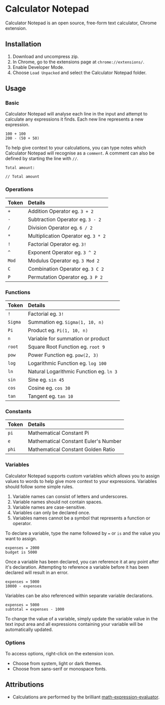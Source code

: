 # Calculator Notepad

Calculator Notepad is an open source, free-form text calculator, Chrome extension.

## Installation

1. Download and uncompress zip.
2. In Chrome, go to the extensions page at `chrome://extensions/`.
3. Enable Developer Mode.
4. Choose `Load Unpacked` and select the Calculator Notepad folder.

## Usage

### Basic

Calculator Notepad will analyse each line in the input and attempt to calculate any expressions it finds. Each new line represents a new expression.

```
100 + 100
200 - (50 + 50)
```

To help give context to your calculations, you can type notes which Calculator Notepad will recognise as a `comment`. A comment can also be defined by starting the line with `//`.

```
Total amount:
```

```
// Total amount
```

### Operations

| Token            | Details                                 |
| :--------------- | :-------------------------------------- |
| `+`              | Addition Operator eg. `3 + 2`           |
| `-`              | Subtraction Operator eg. `3 - 2`        |
| `/`              | Division Operator eg. `6 / 2`           |
| `*`              | Multiplication Operator eg. `3 * 2`     |
| `!`              | Factorial Operator eg. `3!`             |
| `^`              | Exponent Operator eg. `3 ^ 2`           |
| `Mod`            | Modulus Operator eg. `3 Mod 2`          |
| `C`              | Combination Operator eg. `3 C 2`        |
| `P`              | Permutation Operator eg. `3 P 2`        |

### Functions

| Token            | Details                                 |
| :--------------- | :-------------------------------------- |
| `!`              | Factorial eg. `3!`                      |
| `Sigma`          | Summation eg. `Sigma(1, 10, n)`         |
| `Pi`             | Product eg. `Pi(1, 10, n)`              |
| `n`              | Variable for summation or product       |
| `root`           | Square Root Function eg. `root 9`       |
| `pow`            | Power Function eg. `pow(2, 3)`          |
| `log`            | Logarithmic Function eg. `log 100`      |
| `ln`             | Natural Logarithmic Function eg. `ln 3` |
| `sin`            | Sine eg. `sin 45`                       |
| `cos`            | Cosine eg. `cos 30`                     |
| `tan`            | Tangent eg. `tan 10`                    |

### Constants

| Token            | Details                                 |
| :--------------- | :-------------------------------------- |
| `pi`             | Mathematical Constant Pi                |
| `e`              | Mathematical Constant Euler's Number    |
| `phi`            | Mathematical Constant Golden Ratio      |

### Variables

Calculator Notepad supports custom variables which allows you to assign values to words to help give more context to your expressions. Variables should follow some simple rules.

1. Variable names can consist of letters and underscores.
2. Variable names should not contain spaces.
3. Variable names are case-sensitive.
4. Variables can only be declared once.
5. Variables names cannot be a symbol that represents a function or operator.

To declare a variable, type the name followed by `=` or `is` and the value you want to assign.

```
expenses = 2000
budget is 5000
```

Once a variable has been declared, you can reference it at any point after it's declaration. Attempting to reference a variable before it has been declared will result in an error.

```
expenses = 5000
10000 - expenses
```

Variables can be also referenced within separate variable declarations.

```
expenses = 5000
subtotal = expenses - 1000
```

To change the value of a variable, simply update the variable value in the text input area and all expressions containing your variable will be automatically updated.

### Options

To access options, right-click on the extension icon.

- Choose from system, light or dark themes.
- Choose from sans-serif or monospace fonts.

## Attributions

- Calculations are performed by the brilliant [math-expression-evaluator](https://github.com/bugwheels94/math-expression-evaluator).
